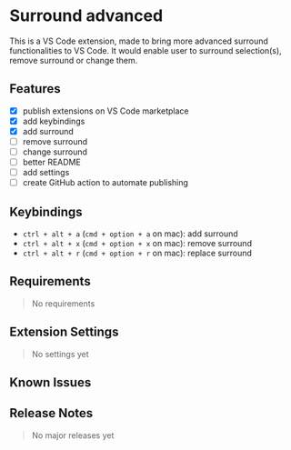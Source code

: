 # Surround advanced

This is a VS Code extension, made to bring more advanced surround functionalities to VS Code. It would enable user to surround selection(s), remove surround or change them.

## Features

- [x] publish extensions on VS Code marketplace
- [x] add keybindings
- [x] add surround
- [ ] remove surround
- [ ] change surround
- [ ] better README
- [ ] add settings
- [ ] create GitHub action to automate publishing

## Keybindings
- `ctrl + alt + a` (`cmd + option + a` on mac): add surround
- `ctrl + alt + x` (`cmd + option + x` on mac): remove surround
- `ctrl + alt + r` (`cmd + option + r` on mac): replace surround

## Requirements

> No requirements

## Extension Settings

> No settings yet

## Known Issues

## Release Notes

> No major releases yet